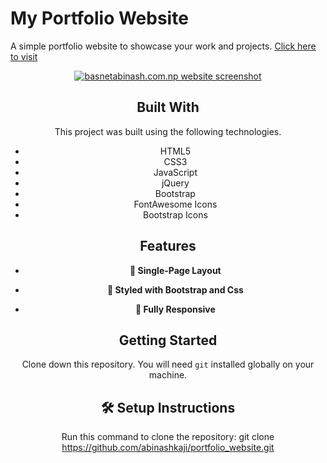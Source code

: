 
# My Portfolio Website

A simple portfolio website to showcase your work and projects. <a href="https://www.basnetabinash.com.np" target="_blank">Click here to visit</a>

<div align="center">
  <a href="https://www.basnetabinash.com.np" target="_blank"><img alt="basnetabinash.com.np website screenshot" src="./screenshots/Portfolio-Websites.png" /></a>

## **Built With**

This project was built using the following technologies.

- HTML5
- CSS3
- JavaScript
- jQuery
- Bootstrap
- FontAwesome Icons
- Bootstrap Icons

## **Features**

- **📖 Single-Page Layout**

- **🎨 Styled with Bootstrap and Css**

- **📱 Fully Responsive**

## **Getting Started**

Clone down this repository. You will need `git` installed globally on your machine.

## 🛠 Setup Instructions

Run this command to clone the repository: 
    git clone https://github.com/abinashkaji/portfolio_website.git
